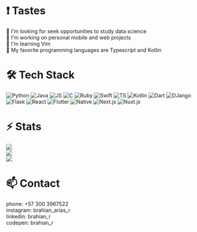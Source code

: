 # ❗️ Tastes
🔭 I'm looking for seek opportunities to study data science<br>
🌱 I'm working on personal mobile and web projects<br>
💬 I'm learning Vim<br>
👯 My favorite programming languages are Typescript and Kotlin<br>
# 🛠 Tech Stack 
![Python](https://img.shields.io/badge/python-3670A0?style=for-the-badge&logo=python&logoColor=ffdd54) ![Java](https://img.shields.io/badge/java-%23ED8B00.svg?style=for-the-badge&logo=openjdk&logoColor=whit) ![JS](https://img.shields.io/badge/javascript-%23323330.svg?style=for-the-badge&logo=javascript&logoColor=%23F7DF1E) ![C](https://img.shields.io/badge/c-%2300599C.svg?style=for-the-badge&logo=c&logoColor=white) ![Ruby](https://img.shields.io/badge/ruby-%23CC342D.svg?style=for-the-badge&logo=ruby&logoColor=white) ![Swift](https://img.shields.io/badge/swift-F54A2A?style=for-the-badge&logo=swift&logoColor=white) ![TS](https://img.shields.io/badge/typescript-%23007ACC.svg?style=for-the-badge&logo=typescript&logoColor=white) ![Kotlin](https://img.shields.io/badge/kotlin-%237F52FF.svg?style=for-the-badge&logo=kotlin&logoColor=white) ![Dart](https://img.shields.io/badge/dart-%230175C2.svg?style=for-the-badge&logo=dart&logoColor=white) ![DJango](https://img.shields.io/badge/django-%23092E20.svg?style=for-the-badge&logo=django&logoColor=white) ![Flask](https://img.shields.io/badge/flask-%23000.svg?style=for-the-badge&logo=flask&logoColor=white) ![React](https://img.shields.io/badge/react-%2320232a.svg?style=for-the-badge&logo=react&logoColor=%2361DAFB) ![Flutter](https://img.shields.io/badge/Flutter-%2302569B.svg?style=for-the-badge&logo=Flutter&logoColor=white) ![Native](https://img.shields.io/badge/react_native-%2320232a.svg?style=for-the-badge&logo=react&logoColor=%2361DAFB) ![Next.js](https://img.shields.io/badge/Next-black?style=for-the-badge&logo=next.js&logoColor=white) ![Nuxt.js](https://img.shields.io/badge/Nuxt-002E3B?style=for-the-badge&logo=nuxt.js&logoColor=#00DC82) 
 # ⚡️ Stats 
![](https://github-readme-stats.vercel.app/api?username=aquelaronte&theme=dark&hide_border=false&include_all_commits=false&count_private=false)<br/> 
![](https://github-readme-streak-stats.herokuapp.com/?user=aquelaronte&theme=dark&hide_border=false)<br/> 
![](https://github-readme-stats.vercel.app/api/top-langs/?username=aquelaronte&theme=dark&hide_border=false&include_all_commits=false&count_private=false&layout=compact)<br/>
 # 📫 Contact 
phone: +57 300 3967522<br/>
 instagram: brahian_arias_r<br/>
 linkedin: brahian_r<br/>
 codepen: brahian_r<br/>
